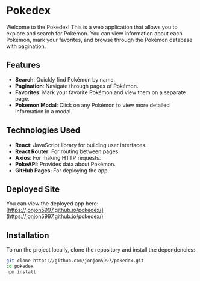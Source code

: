 # Pokedex

Welcome to the Pokedex! This is a web application that allows you to explore and search for Pokémon. You can view information about each Pokémon, mark your favorites, and browse through the Pokémon database with pagination.

## Features

- **Search**: Quickly find Pokémon by name.
- **Pagination**: Navigate through pages of Pokémon.
- **Favorites**: Mark your favorite Pokémon and view them on a separate page.
- **Pokemon Modal**: Click on any Pokémon to view more detailed information in a modal.

## Technologies Used

- **React**: JavaScript library for building user interfaces.
- **React Router**: For routing between pages.
- **Axios**: For making HTTP requests.
- **PokeAPI**: Provides data about Pokémon.
- **GitHub Pages**: For deploying the app.

## Deployed Site

You can view the deployed app here:  
[https://jonjon5997.github.io/pokedex/](https://jonjon5997.github.io/pokedex/)

## Installation

To run the project locally, clone the repository and install the dependencies:

```bash
git clone https://github.com/jonjon5997/pokedex.git
cd pokedex
npm install
```
